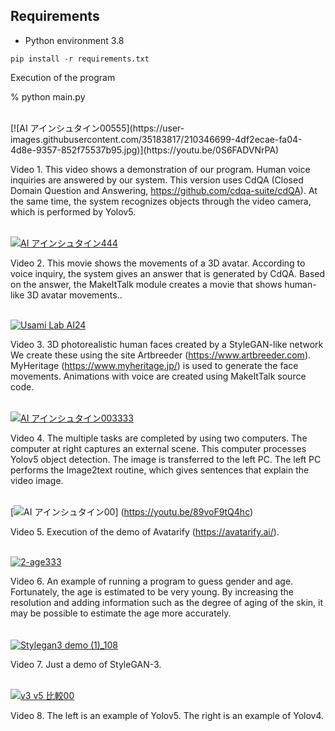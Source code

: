 
## Requirements

- Python environment 3.8

```
pip install -r requirements.txt

```
Execution of the program

% python main.py


<br>
[![AI アインシュタイン00555](https://user-images.githubusercontent.com/35183817/210346699-4df2ecae-fa04-4d8e-9357-852f75537b95.jpg)](https://youtu.be/0S6FADVNrPA) 

Video 1. This video shows a demonstration of our program. Human voice inquiries are answered by our system. This version uses CdQA (Closed Domain Question and Answering, https://github.com/cdqa-suite/cdQA). At the same time, the system recognizes objects through the video camera, which is performed by Yolov5. 
<br><br>



[![AI アインシュタイン444](https://user-images.githubusercontent.com/35183817/210347344-ff3eef03-5bd9-429b-ac6e-3a1957f96cf7.jpg)](https://youtu.be/S3n_Oz5TcEw) 

Video 2. This movie shows the movements of a 3D avatar. According to voice inquiry, the system gives an answer that is generated by CdQA. Based on the answer, the MakeItTalk module creates a movie that shows human-like 3D avatar movements.. 
<br><br>

[![Usami Lab AI24](https://user-images.githubusercontent.com/35183817/210472265-7df98348-93b9-4cd6-8171-30b562cd7144.jpg)](https://youtu.be/LMxE5H3w8Ws) 

Video 3. 3D photorealistic human faces created by a StyleGAN-like network We create these using the site Artbreeder (https://www.artbreeder.com). MyHeritage (https://www.myheritage.jp/) is used to generate the face movements. Animations with voice are created using MakeItTalk source code.
<br><br>

[![AI アインシュタイン003333](https://user-images.githubusercontent.com/35183817/210347141-95c7eacc-ed83-4eee-9bfc-b8ddf364b2ce.jpg)](https://youtu.be/Vc7zNufa0us) 
<br>

Video 4. The multiple tasks are completed by using two computers. The computer at right captures an external scene. This computer processes Yolov5 object detection. The image is transferred to the left PC. The left PC performs the Image2text routine, which gives sentences that explain the video image.
<br><br>

[![AI アインシュタイン00](https://user-images.githubusercontent.com/35183817/210348956-f2cdb814-139e-46fc-b68f-bd9130cf68b5.jpg)] (https://youtu.be/89voF9tQ4hc) 


Video 5. Execution of the demo of Avatarify (https://avatarify.ai/).
<br><br>

[![2-age333](https://user-images.githubusercontent.com/35183817/210472067-9b344fb2-1adf-4bd1-8a41-016ff8f93d07.jpg)](https://youtu.be/wXk58Nwe0Pc) 

Video 6. An example of running a program to guess gender and age. Fortunately, the age is estimated to be very young. By increasing the resolution and adding information such as the degree of aging of the skin, it may be possible to estimate the age more accurately. 
<br><br><br>
[![Stylegan3 demo (1)_108](https://user-images.githubusercontent.com/35183817/210472376-1f98750f-3a58-419d-be90-8a664f4f79a7.jpg)](https://youtu.be/USTAx1uzNSM) 
<br>

Video 7. Just a demo of StyleGAN-3.
<br><br>

[![v3 v5 比較00](https://user-images.githubusercontent.com/35183817/210347778-e036cbaf-729f-49bf-9902-c1e08dabb1ab.jpg)](https://youtu.be/Ix1Ajt3yG0w) 

Video 8. The left is an example of Yolov5. The right is an example of Yolov4.

<br><br>
         
